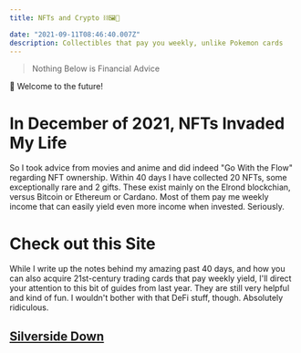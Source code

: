```yaml
---
title: NFTs and Crypto ⛓🖼🔬

date: "2021-09-11T08:46:40.007Z"
description: Collectibles that pay you weekly, unlike Pokemon cards
---
```

> Nothing Below is Financial Advice

🛫 Welcome to the future! 

# In December of 2021, NFTs Invaded My Life
So I took advice from movies and anime and did indeed "Go With the Flow" regarding NFT ownership. Within 40 days I have collected 20 NFTs, some exceptionally rare and 2 gifts. These exist mainly on the Elrond blockchian, versus Bitcoin or Ethereum or Cardano. Most of them pay me weekly income that can easily yield even more income when invested. Seriously. 


# Check out this Site
While I write up the notes behind my amazing past 40 days, and how you can also acquire 21st-century trading cards that pay weekly yield, I'll direct your attention to this bit of guides from last year. They are still very helpful and kind of fun. I wouldn't bother with that DeFi stuff, though. Absolutely ridiculous.

## [Silverside Down](https://www.silversidedown.com)
